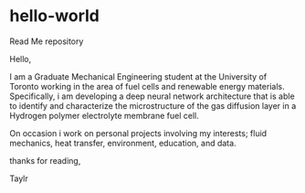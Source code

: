 # hello-world
Read Me repository

Hello, 

I am a Graduate Mechanical Engineering student at the University of Toronto working in the area of fuel cells and renewable energy materials. Specifically, i am developing a deep neural network architecture that is able to identify and characterize the microstructure of the gas diffusion layer in a Hydrogen polymer electrolyte membrane fuel cell. 

On occasion i work on personal projects involving my interests; fluid mechanics, heat transfer, environment, education, and data. 

thanks for reading, 

Taylr 
